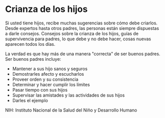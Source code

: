 Crianza de los hijos
====================


Si usted tiene hijos, recibe muchas sugerencias sobre cómo debe criarlos. Desde expertos hasta otros padres, las personas están siempre dispuestas a darle consejos. Consejos sobre la crianza de los hijos, guías de supervivencia para padres, lo que debe y no debe hacer, cosas nuevas aparecen todos los días.


La verdad es que hay más de una manera "correcta" de ser buenos padres. Ser buenos padres incluye:


* Mantener a sus hijo sanos y seguros
* Demostrarles afecto y escucharlos
* Proveer orden y su consistencia
* Determinar y hacer cumplir los límites
* Pasar tiempo con sus hijos
* Supervisar las amistades y las actividades de sus hijos
* Darles el ejemplo


NIH: Instituto Nacional de la Salud del Niño y Desarrollo Humano

